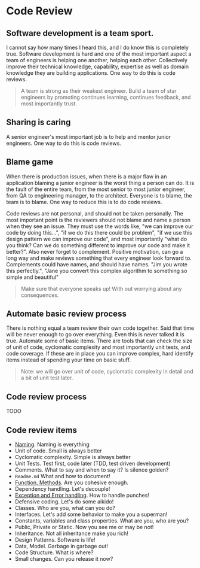 # Code Review
## Software development is a team sport.
I cannot say how many times I heard this, and I do know this is completely true. Software development is hard and one of the most important aspect a team of engineers is helping one another, helping each other. Collectively improve their technical knowledge, capability, expertise as well as domain knowledge they are building applications. One way to do this is code reviews.

> A team is strong as their weakest engineer. Build a team of star engineers by promoting continues learning, continues feedback, and most importantly trust.

## Sharing is caring
A senior engineer's most important job is to help and mentor junior engineers. One way to do this is code reviews.

## Blame game
When there is production issues, when there is a major flaw in an application blaming a junior engineer is the worst thing a person can do. It is the fault of the entire team, from the most senior to most junior engineer, from QA to engineering manager, to the architect. Everyone is to blame, the team is to blame. One way to reduce this is to do code reviews.

Code reviews are not personal, and should not be taken personally. The most important point is the reviewers should not blame and name a person when they see an issue. They must use the words like, "we can improve our code by doing this...", "if we do this there could be problem", "if we use this design pattern we can improve our code", and most importantly "what do you think? Can we do something different to improve our code and make it better?". Also never forget to complement. Positive motivation, can go a long way and make reviews something that every engineer look forward to. Complements could have names, and should have names. "Jim you wrote this perfectly.", "Jane you convert this complex algorithm to something so simple and beautiful"

> Make sure that everyone speaks up! With out worrying about any consequences.

## Automate basic review process
There is nothing equal a team review their own code together. Said that time will be never enough to go over everything. Even this is never talked it is true. Automate some of basic items. There are tools that can check the size of unit of code, cyclomatic complexity and most importantly unit tests, and code coverage. If these are in place you can improve complex, hard identify items instead of spending your time on basic stuff. 

> Note: we will go over unit of code, cyclomatic complexity in detail and a bit of unit test later.

## Code review process
TODO

## Code review items
- [Naming](./topics/naming.md). Naming is everything
- Unit of code. Small is always better
- Cyclomatic complexity. Simple is always better
- Unit Tests. Test first, code later (TDD, test driven development)
- Comments. What to say and when to say it? Is silence golden?
- `Readme.md` What and how to document!
- [Function, Methods](./topics/functions-methods.md). Are you cohesive enough.
- Dependency handling. Let's decouple!
- [Exception and Error handling](./topics/exception-and-error-handling.md). How to handle punches!
- Defensive coding. Let's do some aikido!
- Classes. Who are you, what can you do? 
- Interfaces. Let's add some behavior to make you a superman!
- Constants, variables and class properties. What are you, who are you?
- Public, Private or Static. Now you see me or may be not!
- Inheritance. Not all inheritance make you rich!
- Design Patterns. Software is life!
- Data, Model. Garbage in garbage out!
- Code Structure. What is where?
- Small changes. Can you release it now?

